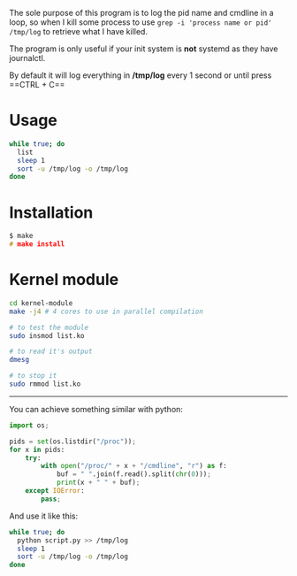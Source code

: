 The sole purpose of this program is to log the pid name and cmdline in a loop, so when I kill some process to use `grep -i 'process name or pid' /tmp/log` to retrieve what I have killed.

The program is only useful if your init system is **not** systemd as they have journalctl.

By default it will log everything in **/tmp/log** every 1 second or until press ==CTRL + C==

# Usage

```bash
while true; do
  list
  sleep 1
  sort -u /tmp/log -o /tmp/log
done
```

# Installation

```c
$ make
# make install
```

# Kernel module

```bash
cd kernel-module
make -j4 # 4 cores to use in parallel compilation

# to test the module
sudo insmod list.ko

# to read it's output
dmesg

# to stop it
sudo rmmod list.ko
```

---

You can achieve something similar with python:

```python
import os;

pids = set(os.listdir("/proc"));
for x in pids:
    try:
        with open("/proc/" + x + "/cmdline", "r") as f:
            buf = " ".join(f.read().split(chr(0)));
            print(x + " " + buf);
    except IOError:
        pass;
```

And use it like this:
```bash
while true; do
  python script.py >> /tmp/log
  sleep 1
  sort -u /tmp/log -o /tmp/log
done
```
